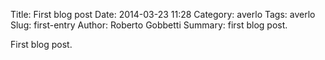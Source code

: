 Title: First blog post
Date: 2014-03-23 11:28
Category: averlo
Tags: averlo 
Slug: first-entry 
Author: Roberto Gobbetti
Summary: first blog post.

First blog post.